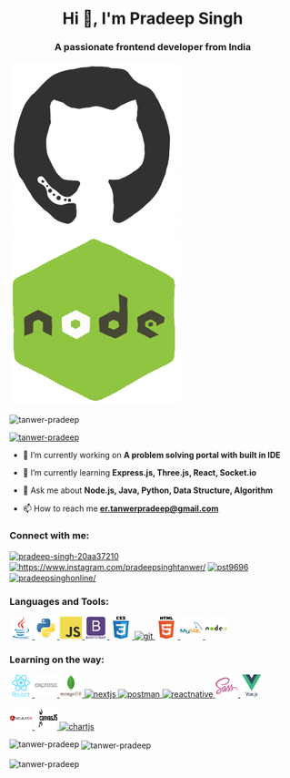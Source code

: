 <h1 align="center">Hi 👋, I'm Pradeep Singh</h1>
<h3 align="center">A passionate frontend developer from India</h3>
<p><img aling="left" src="https://github.com/tanwer-pradeep/tanwer-pradeep/blob/main/gifs/github.gif" width="300" height="300">
  <img aling="right" src="https://github.com/tanwer-pradeep/tanwer-pradeep/blob/main/gifs/Node.gif" width="300" height="300">
</p>

<p align="left"> <img src="https://komarev.com/ghpvc/?username=tanwer-pradeep&label=Profile%20views&color=0e75b6&style=flat" alt="tanwer-pradeep" /> </p>

<p align="left"> <a href="https://github.com/ryo-ma/github-profile-trophy"><img src="https://github-profile-trophy.vercel.app/?username=tanwer-pradeep" alt="tanwer-pradeep" /></a> </p>


- 🔭 I’m currently working on **A problem solving portal with built in IDE**

- 🌱 I’m currently learning **Express.js, Three.js, React, Socket.io**

- 💬 Ask me about **Node.js, Java, Python, Data Structure, Algorithm**

- 📫 How to reach me **er.tanwerpradeep@gmail.com**

<h3 align="left">Connect with me:</h3>
<p align="left">
<a href="https://linkedin.com/in/pradeep-singh-20aa37210/" target="blank"><img align="center" src="https://cdn.jsdelivr.net/npm/simple-icons@3.0.1/icons/linkedin.svg" alt="pradeep-singh-20aa37210" height="30" width="40" /></a>
<a href="https://instagram.com/https://www.instagram.com/pradeepsinghtanwer/" target="blank"><img align="center" src="https://cdn.jsdelivr.net/npm/simple-icons@3.0.1/icons/instagram.svg" alt="https://www.instagram.com/pradeepsinghtanwer/" height="30" width="40" /></a>  
<a href="https://www.codechef.com/users/pst9696" target="blank"><img align="center" src="https://cdn.jsdelivr.net/npm/simple-icons@3.1.0/icons/codechef.svg" alt="pst9696" height="30" width="40" /></a>
<!-- <a href="https://www.hackerrank.com/pradeepsinghonl1" target="blank"><img align="center" src="https://hrcdn.net/community-frontend/assets/brand/logo-new-white-green-a5cb16e0ae.svg" alt="pradeepsinghonl1" height="500" width="100" /></a> -->
<a href="https://www.leetcode.com/pradeepsinghonline/" target="blank"><img align="center" src="https://assets.leetcode.com/static_assets/public/webpack_bundles/images/logo-dark.e99485d9b.svg" alt="pradeepsinghonline/" height="40" width="50" /></a>

</p>
  <h3 align="left">Languages and Tools:</h3>
  <a href="https://www.java.com" target="_blank"> <img src="https://raw.githubusercontent.com/devicons/devicon/master/icons/java/java-original.svg" alt="java" width="40" height="40"/> </a>
  <a href="https://www.python.org" target="_blank"> <img src="https://raw.githubusercontent.com/devicons/devicon/master/icons/python/python-original.svg" alt="python" width="40" height="40"/> </a>
  <a href="https://developer.mozilla.org/en-US/docs/Web/JavaScript" target="_blank"> 
   <img src= "https://raw.githubusercontent.com/devicons/devicon/master/icons/javascript/javascript-original.svg" alt="javascript" width="40" height="40"/> </a>
  <a href="https://getbootstrap.com" target="_blank"> <img src="https://raw.githubusercontent.com/devicons/devicon/master/icons/bootstrap/bootstrap-plain-wordmark.svg" alt="bootstrap" width="40" height="40"/> </a>
  <a href="https://www.w3schools.com/css/" target="_blank"> <img src="https://raw.githubusercontent.com/devicons/devicon/master/icons/css3/css3-original-wordmark.svg" alt="css3" width="40" height="40"/> </a> 
  <a href="https://git-scm.com/" target="_blank"> <img src="https://www.vectorlogo.zone/logos/git-scm/git-scm-icon.svg" alt="git" width="40" height="40"/> </a> 
  <a href="https://www.w3.org/html/" target="_blank"> <img src="https://raw.githubusercontent.com/devicons/devicon/master/icons/html5/html5-original-wordmark.svg" alt="html5" width="40" height="40"/> </a> 
  <a href="https://www.mysql.com/" target="_blank"> <img src="https://raw.githubusercontent.com/devicons/devicon/master/icons/mysql/mysql-original-wordmark.svg" alt="mysql" width="40" height="40"/> </a>
  <a href="https://nodejs.org" target="_blank"> <img src="https://raw.githubusercontent.com/devicons/devicon/master/icons/nodejs/nodejs-original-wordmark.svg" alt="nodejs"     width="40" height="40"/> </a>
</p>

<p>
  <h3 align="left">Learning on the way:</h3>
  <a href="https://reactjs.org/" target="_blank"> <img src="https://raw.githubusercontent.com/devicons/devicon/master/icons/react/react-original-wordmark.svg" alt="react" width="40" height="40"/> </a>
<a href="https://expressjs.com" target="_blank"> <img src="https://raw.githubusercontent.com/devicons/devicon/master/icons/express/express-original-wordmark.svg" alt="express" width="40" height="40"/> </a> 
<a href="https://www.mongodb.com/" target="_blank"> <img src="https://raw.githubusercontent.com/devicons/devicon/master/icons/mongodb/mongodb-original-wordmark.svg" alt="mongodb" width="40" height="40"/> </a>
<a href="https://nextjs.org/" target="_blank"> <img src="https://cdn.worldvectorlogo.com/logos/nextjs-3.svg" alt="nextjs" width="40" height="40"/> </a>
<a href="https://postman.com" target="_blank"> <img src="https://www.vectorlogo.zone/logos/getpostman/getpostman-icon.svg" alt="postman" width="40" height="40"/> </a>
<a href="https://reactnative.dev/" target="_blank"> <img src="https://reactnative.dev/img/header_logo.svg" alt="reactnative" width="40" height="40"/> </a>
<a href="https://sass-lang.com" target="_blank"> <img src="https://raw.githubusercontent.com/devicons/devicon/master/icons/sass/sass-original.svg" alt="sass" width="40" height="40"/> </a>
<a href="https://vuejs.org/" target="_blank"> <img src="https://raw.githubusercontent.com/devicons/devicon/master/icons/vuejs/vuejs-original-wordmark.svg" alt="vuejs" width="40" height="40"/> </a> 
  <p align="left"> <a href="https://angular.io" target="_blank"> <img src="https://raw.githubusercontent.com/devicons/devicon/master/icons/angularjs/angularjs-original-wordmark.svg" alt="angularjs" width="40" height="40"/> </a>
 <a href="https://canvasjs.com" target="_blank"> <img src="https://raw.githubusercontent.com/Hardik0307/Hardik0307/master/assets/canvasjs-charts.svg" alt="canvasjs" width="40" height="40"/> </a> 
 <a href="https://www.chartjs.org" target="_blank"> <img src="https://www.chartjs.org/media/logo-title.svg" alt="chartjs" width="40" height="40"/> </a> 

</p>

<p><img align="left" src="https://github-readme-stats.vercel.app/api/top-langs?username=tanwer-pradeep&show_icons=true&locale=en&layout=compact" alt="tanwer-pradeep" /></p>

<p>&nbsp;<img align="center" src="https://github-readme-stats.vercel.app/api?username=tanwer-pradeep&show_icons=true&locale=en" alt="tanwer-pradeep" /></p>

<p><img align="center" src="https://github-readme-streak-stats.herokuapp.com/?user=tanwer-pradeep&" alt="tanwer-pradeep" /></p>
